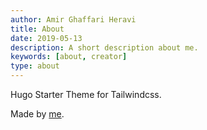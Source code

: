 ```yaml
---
author: Amir Ghaffari Heravi
title: About
date: 2019-05-13
description: A short description about me.
keywords: [about, creator]
type: about
---
```


Hugo Starter Theme for Tailwindcss.

Made by [me](https://github.com/eamirgh/).
